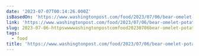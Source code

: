 ```yaml
---
date: '2023-07-07T00:14:26.000Z'
isBasedOn: 'https://www.washingtonpost.com/food/2023/07/06/bear-omelet-potato-chips/'
link: 'https://www.washingtonpost.com/food/2023/07/06/bear-omelet-potato-chips/'
slug: 2023-07-06-httpswwwwashingtonpostcomfood20230706bear-omelet-potato-chips
tags:
  - food
title: 'https://www.washingtonpost.com/food/2023/07/06/bear-omelet-potato-chips/'
---
```



